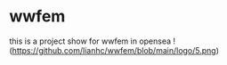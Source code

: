 # wwfem
this is a  project show for wwfem in opensea
!(https://github.com/lianhc/wwfem/blob/main/logo/5.png)
